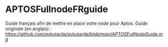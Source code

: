 # APTOSFullnodeFRguide
Guide français afin de mettre en place votre node pour Aptos. Guide originale (en anglais) : https://github.com/aykutarda/aykutarda/blob/main/APTOSFullNodeGuide.md

